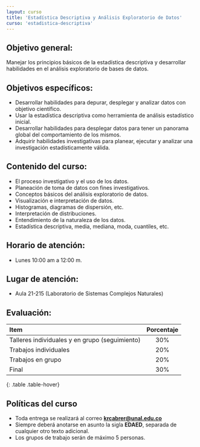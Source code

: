 ```yaml
---
layout: curso
title: 'Estadística Descriptiva y Análisis Exploratorio de Datos'
curso: 'estadistica-descriptiva'
---
```


## Objetivo general:

Manejar los principios básicos de la estadística descriptiva y desarrollar habilidades en el análisis exploratorio de bases de datos.

## Objetivos específicos:

- Desarrollar habilidades para depurar, desplegar y analizar datos con objetivo científico.
- Usar la estadística descriptiva como herramienta de análisis estadístico inicial.
- Desarrollar habilidades para desplegar datos para tener un panorama global del comportamiento de los mismos.
- Adquirir habilidades investigativas para planear, ejecutar y analizar una investigación estadísticamente válida.

## Contenido del curso:

- El proceso investigativo y el uso de los datos.
- Planeación de toma de datos con fines investigativos.
- Conceptos básicos del análisis exploratorio de datos.
- Visualización e interpretación de datos.
- Histogramas, diagramas de dispersión, etc.
- Interpretación de distribuciones.
- Entendimiento de la naturaleza de los datos.
- Estadística descriptiva, media, mediana, moda, cuantiles, etc.

## Horario de atención:

- Lunes 10:00 am a 12:00 m.

## Lugar de atención:

- Aula 21-215 (Laboratorio de Sistemas Complejos Naturales)

## Evaluación:

| Item                                           | Porcentaje |
|:-----------------------------------------------|:----------:|
| Talleres individuales y en grupo (seguimiento) |        30% |
| Trabajos individuales                          |        20% |
| Trabajos en grupo                              |        20% |
| Final                                          |        30% |
{: .table .table-hover}

## Políticas del curso

- Toda entrega se realizará al correo **krcabrer@unal.edu.co**
- Siempre deberá anotarse en asunto la sigla **EDAED**, separada de cualquier otro texto adicional.
- Los grupos de trabajo serán de máximo 5 personas.
